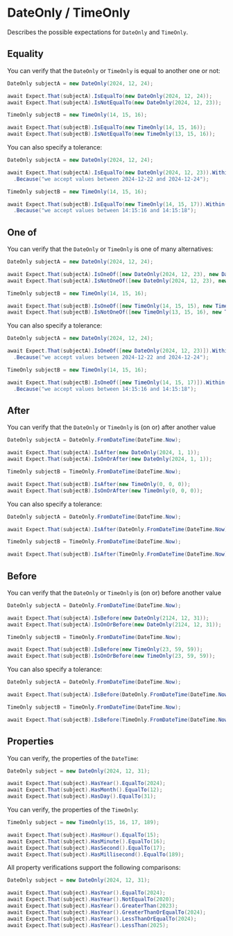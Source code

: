 # DateOnly / TimeOnly

Describes the possible expectations for `DateOnly` and `TimeOnly`.

## Equality

You can verify that the `DateOnly` or `TimeOnly` is equal to another one or not:

```csharp
DateOnly subjectA = new DateOnly(2024, 12, 24);

await Expect.That(subjectA).IsEqualTo(new DateOnly(2024, 12, 24));
await Expect.That(subjectA).IsNotEqualTo(new DateOnly(2024, 12, 23));

TimeOnly subjectB = new TimeOnly(14, 15, 16);

await Expect.That(subjectB).IsEqualTo(new TimeOnly(14, 15, 16));
await Expect.That(subjectB).IsNotEqualTo(new TimeOnly(13, 15, 16));
```

You can also specify a tolerance:

```csharp
DateOnly subjectA = new DateOnly(2024, 12, 24);

await Expect.That(subjectA).IsEqualTo(new DateOnly(2024, 12, 23)).Within(TimeSpan.FromDays(1))
  .Because("we accept values between 2024-12-22 and 2024-12-24");

TimeOnly subjectB = new TimeOnly(14, 15, 16);

await Expect.That(subjectB).IsEqualTo(new TimeOnly(14, 15, 17)).Within(TimeSpan.FromSeconds(1))
  .Because("we accept values between 14:15:16 and 14:15:18");
```

## One of

You can verify that the `DateOnly` or `TimeOnly` is one of many alternatives:

```csharp
DateOnly subjectA = new DateOnly(2024, 12, 24);

await Expect.That(subjectA).IsOneOf([new DateOnly(2024, 12, 23), new DateOnly(2024, 12, 24)]);
await Expect.That(subjectA).IsNotOneOf([new DateOnly(2024, 12, 23), new DateOnly(2024, 12, 25)]);

TimeOnly subjectB = new TimeOnly(14, 15, 16);

await Expect.That(subjectB).IsOneOf([new TimeOnly(14, 15, 15), new TimeOnly(14, 15, 16)]);
await Expect.That(subjectB).IsNotOneOf([new TimeOnly(13, 15, 16), new TimeOnly(13, 14, 15)]);
```

You can also specify a tolerance:

```csharp
DateOnly subjectA = new DateOnly(2024, 12, 24);

await Expect.That(subjectA).IsOneOf([new DateOnly(2024, 12, 23)]).Within(TimeSpan.FromDays(1))
  .Because("we accept values between 2024-12-22 and 2024-12-24");

TimeOnly subjectB = new TimeOnly(14, 15, 16);

await Expect.That(subjectB).IsOneOf([new TimeOnly(14, 15, 17)]).Within(TimeSpan.FromSeconds(1))
  .Because("we accept values between 14:15:16 and 14:15:18");
```

## After

You can verify that the `DateOnly` or `TimeOnly` is (on or) after another value

```csharp
DateOnly subjectA = DateOnly.FromDateTime(DateTime.Now);

await Expect.That(subjectA).IsAfter(new DateOnly(2024, 1, 1));
await Expect.That(subjectA).IsOnOrAfter(new DateOnly(2024, 1, 1));

TimeOnly subjectB = TimeOnly.FromDateTime(DateTime.Now);

await Expect.That(subjectB).IsAfter(new TimeOnly(0, 0, 0));
await Expect.That(subjectB).IsOnOrAfter(new TimeOnly(0, 0, 0));
```

You can also specify a tolerance:

```csharp
DateOnly subjectA = DateOnly.FromDateTime(DateTime.Now);

await Expect.That(subjectA).IsAfter(DateOnly.FromDateTime(DateTime.Now)).Within(TimeSpan.FromDays(1));

TimeOnly subjectB = TimeOnly.FromDateTime(DateTime.Now);

await Expect.That(subjectB).IsAfter(TimeOnly.FromDateTime(DateTime.Now)).Within(TimeSpan.FromSeconds(1));
```

## Before

You can verify that the `DateOnly` or `TimeOnly` is (on or) before another value

```csharp
DateOnly subjectA = DateOnly.FromDateTime(DateTime.Now);

await Expect.That(subjectA).IsBefore(new DateOnly(2124, 12, 31));
await Expect.That(subjectA).IsOnOrBefore(new DateOnly(2124, 12, 31));

TimeOnly subjectB = TimeOnly.FromDateTime(DateTime.Now);

await Expect.That(subjectB).IsBefore(new TimeOnly(23, 59, 59));
await Expect.That(subjectB).IsOnOrBefore(new TimeOnly(23, 59, 59));
```

You can also specify a tolerance:

```csharp
DateOnly subjectA = DateOnly.FromDateTime(DateTime.Now);

await Expect.That(subjectA).IsBefore(DateOnly.FromDateTime(DateTime.Now)).Within(TimeSpan.FromDays(1));

TimeOnly subjectB = TimeOnly.FromDateTime(DateTime.Now);

await Expect.That(subjectB).IsBefore(TimeOnly.FromDateTime(DateTime.Now)).Within(TimeSpan.FromSeconds(1));
```

## Properties

You can verify, the properties of the `DateTime`:

```csharp
DateOnly subject = new DateOnly(2024, 12, 31);

await Expect.That(subject).HasYear().EqualTo(2024);
await Expect.That(subject).HasMonth().EqualTo(12);
await Expect.That(subject).HasDay().EqualTo(31);
```

You can verify, the properties of the `TimeOnly`:

```csharp
TimeOnly subject = new TimeOnly(15, 16, 17, 189);

await Expect.That(subject).HasHour().EqualTo(15);
await Expect.That(subject).HasMinute().EqualTo(16);
await Expect.That(subject).HasSecond().EqualTo(17);
await Expect.That(subject).HasMillisecond().EqualTo(189);
```

All property verifications support the following comparisons:

```csharp
DateOnly subject = new DateOnly(2024, 12, 31);

await Expect.That(subject).HasYear().EqualTo(2024);
await Expect.That(subject).HasYear().NotEqualTo(2020);
await Expect.That(subject).HasYear().GreaterThan(2023);
await Expect.That(subject).HasYear().GreaterThanOrEqualTo(2024);
await Expect.That(subject).HasYear().LessThanOrEqualTo(2024);
await Expect.That(subject).HasYear().LessThan(2025);
```
